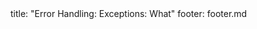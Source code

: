 <frontmatter>
title: "Error Handling: Exceptions: What"
footer: footer.md
</frontmatter>

<include src="navbar.md" boilerplate />

<include src="unit-inPage-asFlat.md" boilerplate />